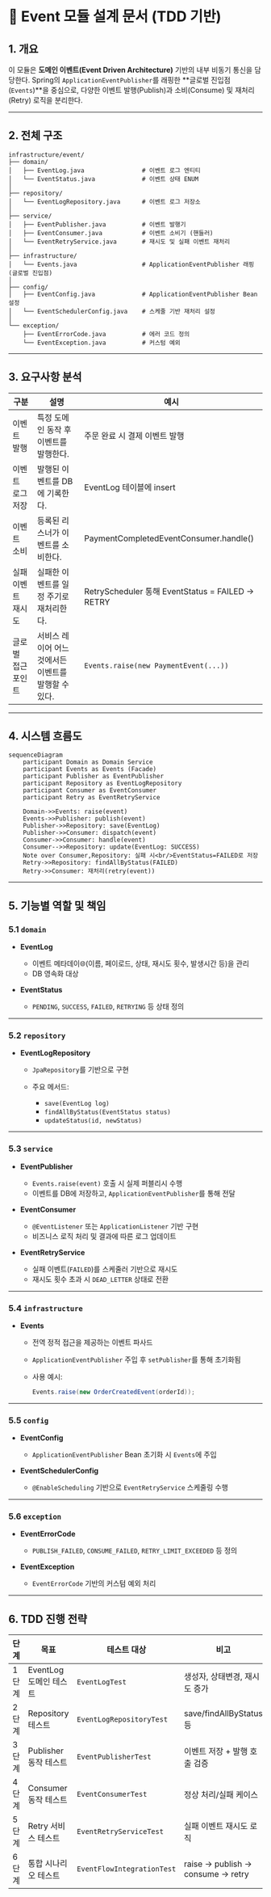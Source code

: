 # 📘 Event 모듈 설계 문서 (TDD 기반)

## 1. 개요

이 모듈은 **도메인 이벤트(Event Driven Architecture)** 기반의 내부 비동기 통신을 담당한다.
Spring의 `ApplicationEventPublisher`를 래핑한 **글로벌 진입점(`Events`)**을 중심으로,
다양한 이벤트 발행(Publish)과 소비(Consume) 및 재처리(Retry) 로직을 분리한다.

---

## 2. 전체 구조

```
infrastructure/event/
├── domain/
│   ├── EventLog.java                # 이벤트 로그 엔티티
│   └── EventStatus.java             # 이벤트 상태 ENUM
│
├── repository/
│   └── EventLogRepository.java      # 이벤트 로그 저장소
│
├── service/
│   ├── EventPublisher.java          # 이벤트 발행기
│   ├── EventConsumer.java           # 이벤트 소비기 (핸들러)
│   └── EventRetryService.java       # 재시도 및 실패 이벤트 재처리
│
├── infrastructure/
│   └── Events.java                  # ApplicationEventPublisher 래핑 (글로벌 진입점)
│
├── config/
│   ├── EventConfig.java             # ApplicationEventPublisher Bean 설정
│   └── EventSchedulerConfig.java    # 스케줄 기반 재처리 설정
│
└── exception/
    ├── EventErrorCode.java          # 에러 코드 정의
    └── EventException.java          # 커스텀 예외
```

---

## 3. 요구사항 분석

| 구분         | 설명                             | 예시                                             |
| ---------- | ------------------------------ | ---------------------------------------------- |
| 이벤트 발행     | 특정 도메인 동작 후 이벤트를 발행한다.         | 주문 완료 시 결제 이벤트 발행                              |
| 이벤트 로그 저장  | 발행된 이벤트를 DB에 기록한다.             | EventLog 테이블에 insert                           |
| 이벤트 소비     | 등록된 리스너가 이벤트를 소비한다.            | PaymentCompletedEventConsumer.handle()         |
| 실패 이벤트 재시도 | 실패한 이벤트를 일정 주기로 재처리한다.         | RetryScheduler 통해 EventStatus = FAILED → RETRY |
| 글로벌 접근 포인트 | 서비스 레이어 어느 것에서든 이벤트를 발행할 수 있다. | `Events.raise(new PaymentEvent(...))`          |

---

## 4. 시스템 흐름도

```mermaid
sequenceDiagram
    participant Domain as Domain Service
    participant Events as Events (Facade)
    participant Publisher as EventPublisher
    participant Repository as EventLogRepository
    participant Consumer as EventConsumer
    participant Retry as EventRetryService

    Domain->>Events: raise(event)
    Events->>Publisher: publish(event)
    Publisher->>Repository: save(EventLog)
    Publisher->>Consumer: dispatch(event)
    Consumer->>Consumer: handle(event)
    Consumer-->>Repository: update(EventLog: SUCCESS)
    Note over Consumer,Repository: 실패 시<br/>EventStatus=FAILED로 저장
    Retry->>Repository: findAllByStatus(FAILED)
    Retry->>Consumer: 재처리(retry(event))
```

---

## 5. 기능별 역할 및 책임

### 5.1 `domain`

* **EventLog**

    * 이벤트 메타데이🌐(이름, 페이로드, 상태, 재시도 횟수, 발생시간 등)을 관리
    * DB 영속화 대상
* **EventStatus**

    * `PENDING`, `SUCCESS`, `FAILED`, `RETRYING` 등 상태 정의

---

### 5.2 `repository`

* **EventLogRepository**

    * `JpaRepository`를 기반으로 구현
    * 주요 메서드:

        * `save(EventLog log)`
        * `findAllByStatus(EventStatus status)`
        * `updateStatus(id, newStatus)`

---

### 5.3 `service`

* **EventPublisher**

    * `Events.raise(event)` 호출 시 실제 퍼블리시 수행
    * 이벤트를 DB에 저장하고, `ApplicationEventPublisher`를 통해 전달
* **EventConsumer**

    * `@EventListener` 또는 `ApplicationListener` 기반 구현
    * 비즈니스 로직 처리 및 결과에 따른 로그 업데이트
* **EventRetryService**

    * 실패 이벤트(`FAILED`)를 스케줄러 기반으로 재시도
    * 재시도 횟수 초과 시 `DEAD_LETTER` 상태로 전환

---

### 5.4 `infrastructure`

* **Events**

    * 전역 정적 접근을 제공하는 이벤트 파사드
    * `ApplicationEventPublisher` 주입 후 `setPublisher`를 통해 초기화됨
    * 사용 예시:

      ```java
      Events.raise(new OrderCreatedEvent(orderId));
      ```

---

### 5.5 `config`

* **EventConfig**

    * `ApplicationEventPublisher` Bean 초기화 시 `Events`에 주입
* **EventSchedulerConfig**

    * `@EnableScheduling` 기반으로 `EventRetryService` 스케줄링 수행

---

### 5.6 `exception`

* **EventErrorCode**

    * `PUBLISH_FAILED`, `CONSUME_FAILED`, `RETRY_LIMIT_EXCEEDED` 등 정의
* **EventException**

    * `EventErrorCode` 기반의 커스텀 예외 처리

---

## 6. TDD 진행 전략

| 단계  | 목표               | 테스트 대상                     | 비고                                |
| --- | ---------------- | -------------------------- | --------------------------------- |
| 1단계 | EventLog 도메인 테스트 | `EventLogTest`             | 생성자, 상태변경, 재시도 증가                 |
| 2단계 | Repository 테스트   | `EventLogRepositoryTest`   | save/findAllByStatus 등            |
| 3단계 | Publisher 동작 테스트 | `EventPublisherTest`       | 이벤트 저장 + 발행 호출 검증                 |
| 4단계 | Consumer 동작 테스트  | `EventConsumerTest`        | 정상 처리/실패 케이스                      |
| 5단계 | Retry 서비스 테스트    | `EventRetryServiceTest`    | 실패 이벤트 재시도 로직                     |
| 6단계 | 통합 시나리오 테스트      | `EventFlowIntegrationTest` | raise → publish → consume → retry |
